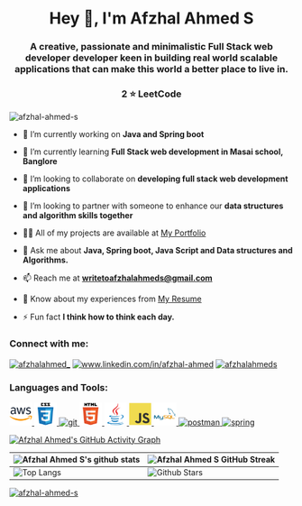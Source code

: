 <h1 align="center">Hey 👋, I'm Afzhal Ahmed S</h1>
<h3 align="center">A creative, passionate and minimalistic Full Stack web developer developer keen in building real world scalable applications that can make this world a better place to live in.</h3>
<h3 align="center">2 ⭐️ LeetCode</h3>

<p align="left"> <img src="https://komarev.com/ghpvc/?username=afzhal-ahmed-s&label=Profile%20views&color=0e75b6&style=flat" alt="afzhal-ahmed-s" /> </p>


- 🔭 I’m currently working on **Java and Spring boot**

- 🌱 I’m currently learning **Full Stack web development in Masai school, Banglore**

- 👯 I’m looking to collaborate on **developing full stack web development applications**

- 🤝 I’m looking to partner with someone to enhance our **data structures and algorithm skills together**

- 👨‍💻 All of my projects are available at <a href="https://afzhal-ahmed-s.github.io" target="blank">My Portfolio</a>

- 💬 Ask me about **Java, Spring boot, Java Script and Data structures and Algorithms.**

- 📫 Reach me at **writetoafzhalahmeds@gmail.com**

- 📄 Know about my experiences from <a href="https://drive.google.com/file/d/1kenVWj3VuGcZ9-iWmy23zgT61H_9YN8H/view?usp=sharing" target="blank">My Resume</a>

- ⚡ Fun fact **I think how to think each day.**

<h3 align="left">Connect with me:</h3>
<p align="left">
<a href="https://twitter.com/afzhalahmed_" target="blank"><img align="center" src="https://raw.githubusercontent.com/rahuldkjain/github-profile-readme-generator/master/src/images/icons/Social/twitter.svg" alt="afzhalahmed_" height="30" width="40" /></a>
<a href="https://www.linkedin.com/in/afzhal-ahmed/" target="blank"><img align="center" src="https://raw.githubusercontent.com/rahuldkjain/github-profile-readme-generator/master/src/images/icons/Social/linked-in-alt.svg" alt="www.linkedin.com/in/afzhal-ahmed" height="30" width="40" /></a>
<a href="https://www.leetcode.com/afzhalahmeds" target="blank"><img align="center" src="https://raw.githubusercontent.com/rahuldkjain/github-profile-readme-generator/master/src/images/icons/Social/leet-code.svg" alt="afzhalahmeds" height="30" width="40" /></a>
</p>

<h3 align="left">Languages and Tools:</h3>
<p align="left"> <a href="https://aws.amazon.com" target="_blank" rel="noreferrer"> <img src="https://raw.githubusercontent.com/devicons/devicon/master/icons/amazonwebservices/amazonwebservices-original-wordmark.svg" alt="aws" width="40" height="40"/> </a> <a href="https://www.w3schools.com/css/" target="_blank" rel="noreferrer"> <img src="https://raw.githubusercontent.com/devicons/devicon/master/icons/css3/css3-original-wordmark.svg" alt="css3" width="40" height="40"/> </a> <a href="https://git-scm.com/" target="_blank" rel="noreferrer"> <img src="https://www.vectorlogo.zone/logos/git-scm/git-scm-icon.svg" alt="git" width="40" height="40"/> </a> <a href="https://www.w3.org/html/" target="_blank" rel="noreferrer"> <img src="https://raw.githubusercontent.com/devicons/devicon/master/icons/html5/html5-original-wordmark.svg" alt="html5" width="40" height="40"/> </a> <a href="https://www.java.com" target="_blank" rel="noreferrer"> <img src="https://raw.githubusercontent.com/devicons/devicon/master/icons/java/java-original.svg" alt="java" width="40" height="40"/> </a> <a href="https://developer.mozilla.org/en-US/docs/Web/JavaScript" target="_blank" rel="noreferrer"> <img src="https://raw.githubusercontent.com/devicons/devicon/master/icons/javascript/javascript-original.svg" alt="javascript" width="40" height="40"/> </a> <a href="https://www.mysql.com/" target="_blank" rel="noreferrer"> <img src="https://raw.githubusercontent.com/devicons/devicon/master/icons/mysql/mysql-original-wordmark.svg" alt="mysql" width="40" height="40"/> </a> <a href="https://postman.com" target="_blank" rel="noreferrer"> <img src="https://www.vectorlogo.zone/logos/getpostman/getpostman-icon.svg" alt="postman" width="40" height="40"/> </a> <a href="https://spring.io/" target="_blank" rel="noreferrer"> <img src="https://www.vectorlogo.zone/logos/springio/springio-icon.svg" alt="spring" width="40" height="40"/> </a> </p>




[![Afzhal Ahmed's GitHub Activity Graph](https://activity-graph.herokuapp.com/graph?username=afzhal-ahmed-s&theme=tokyonight)](https://git.io/praveenscience)

| ![Afzhal Ahmed S's github stats](https://github-readme-stats.vercel.app/api?username=afzhal-ahmed-s&show_icons=true&theme=tokyonight) | ![Afzhal Ahmed S GitHub Streak](https://github-readme-streak-stats.herokuapp.com/?user=afzhal-ahmed-s&theme=tokyonight) |
| --- | --- |
| ![Top Langs](https://github-readme-stats.vercel.app/api/top-langs/?username=afzhal-ahmed-s&theme=tokyonight) | ![Github Stars](https://github-readme-stats.vercel.app/api?username=afzhal-ahmed-s&show_icons=true&locale=en&count_private=true&hide_rank=true&custom_title=My%20GitHub%20Stats&disable_animations=true&theme=tokyonight) |




<p align="left"> <a href="https://github.com/ryo-ma/github-profile-trophy"><img src="https://github-profile-trophy.vercel.app/?username=afzhal-ahmed-s" alt="afzhal-ahmed-s" /></a> </p> 







  






